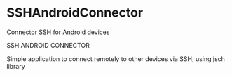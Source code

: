 # SSHAndroidConnector
Connector SSH for Android devices

SSH ANDROID CONNECTOR

Simple application to connect remotely to other devices via SSH, using jsch library

